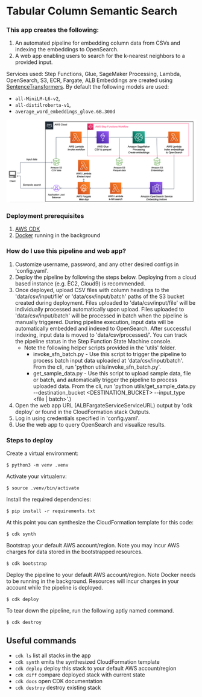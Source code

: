 # Tabular Column Semantic Search

### This app creates the following:
1. An automated pipeline for embedding column data from CSVs and indexing the embeddings to OpenSearch.
2. A web app enabling users to search for the k-nearest neighbors to a provided input.

Services used: Step Functions, Glue, SageMaker Processing, Lambda, OpenSearch, S3, ECR, Fargate, ALB
Embeddings are created using [SentenceTransformers](https://www.sbert.net/).
By default the following models are used: 
- `all-MiniLM-L6-v2`, 
- `all-distilroberta-v1`, 
- `average_word_embeddings_glove.6B.300d`

![Architecture](architecture.png)

### Deployment prerequisites
1. [AWS CDK](https://docs.aws.amazon.com/cdk/v2/guide/getting_started.html)
2. [Docker](https://docs.docker.com/get-docker/) running in the background

### How do I use this pipeline and web app?
1. Customize username, password, and any other desired configs in 'config.yaml'.
2. Deploy the pipeline by following the steps below. Deploying from a cloud based instance (e.g. EC2, Cloud9) is recommended.
3. Once deployed, upload CSV files with column headings to the 'data/csv/input/file' or 'data/csv/input/batch' paths of the S3 bucket created during deployment. Files uploaded to 'data/csv/input/file' will be individually processed automatically upon upload. Files uploaded to 'data/csv/input/batch' will be processed in batch when the pipeline is manually triggered. During pipeline execution, input data will be automatically embedded and indexed to OpenSearch. After successful indexing, input data is moved to 'data/csv/processed/'. You can track the pipeline status in the Step Function State Machine console.
    * Note the following helper scripts provided in the 'utils' folder.
        * invoke_sfn_batch.py - Use this script to trigger the pipeline to process batch input data uploaded at 'data/csv/input/batch'. From the cli, run 'python utils/invoke_sfn_batch.py'.
        * get_sample_data.py - Use this script to upload sample data, file or batch, and automatically trigger the pipeline to process uploaded data. From the cli, run 'python utils/get_sample_data.py --destination_bucket <DESTINATION_BUCKET> --input_type <file | batch>'.)
4. Open the web app URL (ALBFargateServiceServiceURL) output by 'cdk deploy' or found in the CloudFormation stack Outputs.
5. Log in using credentials specified in 'config.yaml'.
6. Use the web app to query OpenSearch and visualize results.

### Steps to deploy
Create a virtual environment:

```
$ python3 -m venv .venv
```

Activate your virtualenv:

```
$ source .venv/bin/activate
```

Install the required dependencies:

```
$ pip install -r requirements.txt
```

At this point you can synthesize the CloudFormation template for this code:

```
$ cdk synth
```

Bootstrap your default AWS account/region. Note you may incur AWS charges for data stored in the bootstrapped resources.

```
$ cdk bootstrap
```

Deploy the pipeline to your default AWS account/region. Note Docker needs to be running in the background. Resources will incur charges in your account while the pipeline is deployed.

```
$ cdk deploy
```

To tear down the pipeline, run the following aptly named command.

```
$ cdk destroy
```

## Useful commands

 * `cdk ls`          list all stacks in the app
 * `cdk synth`       emits the synthesized CloudFormation template
 * `cdk deploy`      deploy this stack to your default AWS account/region
 * `cdk diff`        compare deployed stack with current state
 * `cdk docs`        open CDK documentation
 * `cdk destroy`     destroy existing stack
